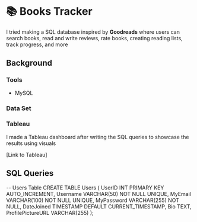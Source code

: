 # 📚 Books Tracker

I tried making a SQL database inspired by **Goodreads** where users can search books, read and write reviews, rate books, creating reading lists, track progress, and more

## Background

### Tools
- MySQL

### Data Set


### Tableau
I made a Tableau dashboard after writing the SQL queries to showcase the results using visuals

[Link to Tableau]


## SQL Queries 

-- Users Table
CREATE TABLE Users (
    UserID INT PRIMARY KEY AUTO_INCREMENT,
    Username VARCHAR(50) NOT NULL UNIQUE,
    MyEmail VARCHAR(100) NOT NULL UNIQUE,
    MyPassword VARCHAR(255) NOT NULL,
    DateJoined TIMESTAMP DEFAULT CURRENT_TIMESTAMP,
    Bio TEXT,
    ProfilePictureURL VARCHAR(255)
);
